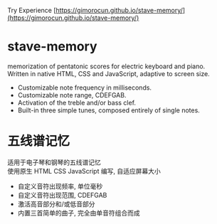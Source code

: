 Try Experience [https://gimorocun.github.io/stave-memory/](https://gimorocun.github.io/stave-memory/)

# stave-memory
memorization of pentatonic scores for electric keyboard and piano.<br/>
Written in native HTML, CSS and JavaScript, adaptive to screen size.

- Customizable note frequency in milliseconds.
- Customizable note range, CDEFGAB.
- Activation of the treble and/or bass clef.
- Built-in three simple tunes, composed entirely of single notes.

# 五线谱记忆
适用于电子琴和钢琴的五线谱记忆<br/>
使用原生 HTML CSS JavaScript 编写, 自适应屏幕大小

- 自定义音符出现频率, 单位毫秒
- 自定义音符出现范围, CDEFGAB
- 激活高音部分和/或低音部分
- 内置三首简单的曲子, 完全由单音符组合而成
